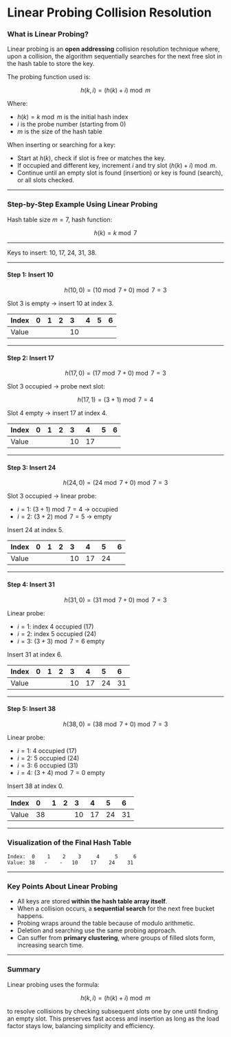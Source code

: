 # Linear Probing Collision Resolution

### What is Linear Probing?

Linear probing is an **open addressing** collision resolution technique where, upon a collision, the algorithm sequentially searches for the next free slot in the hash table to store the key.

The probing function used is:

$$
h(k,i) = (h(k) + i) \bmod m
$$

Where:

- $h(k) = k \bmod m$ is the initial hash index
- $i$ is the probe number (starting from 0)
- $m$ is the size of the hash table

When inserting or searching for a key:

- Start at $h(k)$, check if slot is free or matches the key.
- If occupied and different key, increment $i$ and try slot $(h(k) + i) \bmod m$.
- Continue until an empty slot is found (insertion) or key is found (search), or all slots checked.

***

### Step-by-Step Example Using Linear Probing

Hash table size $m = 7$, hash function:

$$
h(k) = k \bmod 7
$$

***

Keys to insert: 10, 17, 24, 31, 38.

***

#### Step 1: Insert 10

$$
h(10, 0) = (10 \bmod 7 + 0) \bmod 7 = 3
$$

Slot 3 is empty → insert 10 at index 3.


| Index | 0 | 1 | 2 | 3 | 4 | 5 | 6 |
| :-- | :-- | :-- | :-- | :-- | :-- | :-- | :-- |
| Value |  |  |  | 10 |  |  |  |


***

#### Step 2: Insert 17

$$
h(17,0) = (17 \bmod 7 + 0) \bmod 7 = 3
$$

Slot 3 occupied → probe next slot:

$$
h(17, 1) = (3 + 1) \bmod 7 = 4
$$

Slot 4 empty → insert 17 at index 4.


| Index | 0 | 1 | 2 | 3 | 4 | 5 | 6 |
| :-- | :-- | :-- | :-- | :-- | :-- | :-- | :-- |
| Value |  |  |  | 10 | 17 |  |  |


***

#### Step 3: Insert 24

$$
h(24,0) = (24 \bmod 7 + 0) \bmod 7 = 3
$$

Slot 3 occupied → linear probe:

- $i=1$: $(3 + 1) \bmod 7 = 4$ → occupied
- $i=2$: $(3 + 2) \bmod 7 = 5$ → empty

Insert 24 at index 5.


| Index | 0 | 1 | 2 | 3 | 4 | 5 | 6 |
| :-- | :-- | :-- | :-- | :-- | :-- | :-- | :-- |
| Value |  |  |  | 10 | 17 | 24 |  |


***

#### Step 4: Insert 31

$$
h(31,0) = (31 \bmod 7 + 0) \bmod 7 = 3
$$

Linear probe:

- $i=1$: index 4 occupied (17)
- $i=2$: index 5 occupied (24)
- $i=3$: $(3 + 3) \bmod 7 = 6$ empty

Insert 31 at index 6.


| Index | 0 | 1 | 2 | 3 | 4 | 5 | 6 |
| :-- | :-- | :-- | :-- | :-- | :-- | :-- | :-- |
| Value |  |  |  | 10 | 17 | 24 | 31 |


***

#### Step 5: Insert 38

$$
h(38,0) = (38 \bmod 7 + 0) \bmod 7 = 3
$$

Linear probe:

- $i=1$: 4 occupied (17)
- $i=2$: 5 occupied (24)
- $i=3$: 6 occupied (31)
- $i=4$: $(3 + 4) \bmod 7 = 0$ empty

Insert 38 at index 0.


| Index | 0 | 1 | 2 | 3 | 4 | 5 | 6 |
| :-- | :-- | :-- | :-- | :-- | :-- | :-- | :-- |
| Value | 38 |  |  | 10 | 17 | 24 | 31 |


***

### Visualization of the Final Hash Table

```
Index:  0    1    2    3     4     5     6
Value: 38   -    -   10    17    24    31
```


***

### Key Points About Linear Probing

- All keys are stored **within the hash table array itself**.
- When a collision occurs, a **sequential search** for the next free bucket happens.
- Probing wraps around the table because of modulo arithmetic.
- Deletion and searching use the same probing approach.
- Can suffer from **primary clustering**, where groups of filled slots form, increasing search time.

***

### Summary

Linear probing uses the formula:

$$
h(k,i) = (h(k) + i) \bmod m
$$

to resolve collisions by checking subsequent slots one by one until finding an empty slot. This preserves fast access and insertion as long as the load factor stays low, balancing simplicity and efficiency.

